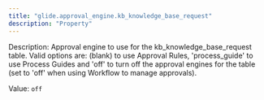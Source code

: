 ```yaml
---
title: "glide.approval_engine.kb_knowledge_base_request"
description: "Property"
---
```


Description: Approval engine to use for the kb_knowledge_base_request table.  Valid options are: (blank) to use Approval Rules, 'process_guide' to use Process Guides and 'off' to turn off the approval engines for the table (set to 'off' when using Workflow to manage approvals).

Value: `off`